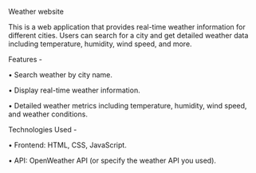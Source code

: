 Weather website

This is a web application that provides real-time weather information for different cities. 
Users can search for a city and get detailed weather data including temperature, humidity, wind speed, and more.


Features -

• Search weather by city name.

• Display real-time weather information.

• Detailed weather metrics including temperature, humidity, wind speed, and weather conditions.

Technologies Used - 

• Frontend: HTML, CSS, JavaScript.

• API: OpenWeather API (or specify the weather API you used).
